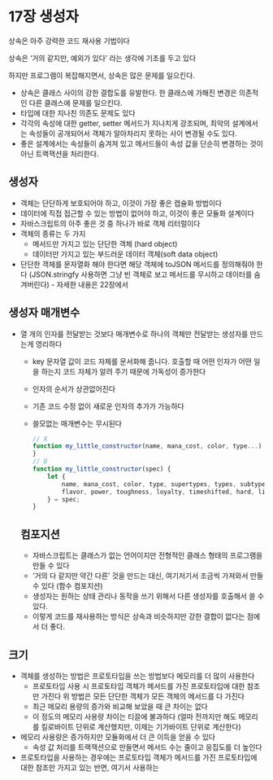 # 17장 생성자


상속은 아주 강력한 코드 재사용 기법이다

상속은 ‘거의 같지만, 예외가 있다’ 라는 생각에 기초를 두고 있다

하지만 프로그램이 복잡해지면서, 상속은 많은 문제를 일으킨다.

- 상속은 클래스 사이의 강한 결합도를 유발한다. 한 클래스에 가해진 변경은 의존적인 다른 클래스에 문제를 일으킨다.
- 타입에 대한 지나친 의존도 문제도 있다
- 각각의 속성에 대한 getter, setter 메서드가 지나치게 강조되며, 최악의 설계에서는 속성들이 공개되어서 객체가 알아차리지 못하는 사이 변경될 수도 있다.
- 좋은 설계에서는 속성들이 숨겨져 있고 메서드들이 속성 값을 단순히 변경하는 것이 아닌 트랙잭션을 처리한다.

## 생성자

- 객체는 단단하게 보호되어야 하고, 이것이 가장 좋은 캡슐화 방법이다
- 데이터에 직접 접근할 수 있는 방법이 없어야 하고, 이것이 좋은 모듈화 설계이다
- 자바스크립트의 아주 좋은 것 중 하나가 바로 객체 리터럴이다
- 객체의 종류는 두 가지
  - 메서드만 가지고 있는 단단한 객체 (hard object)
  - 데이터만 가지고 있는 부드러운 데이터 객체(soft data object)
- 단단한 객체를 문자열화 해야 한다면 해당 객체에 toJSON 메서드를 정의해줘야 한다
  (JSON.stringfy 사용하면 그냥 빈 객체로 보고 메서드를 무시하고 데이터를 숨겨버린다) - 자세한 내용은 22장에서

## 생성자 매개변수

- 열 개의 인자를 전달받는 것보다 매개변수로 하나의 객체만 전달받는 생성자를 만드는게 영리하다
  - key 문자열 값이 코드 자체를 문서화해 줍니다. 호출할 때 어떤 인자가 어떤 일을 하는지 코드 자체가 알려 주기 때문에 가독성이 증가한다
  - 인자의 순서가 상관없어진다
  - 기존 코드 수정 없이 새로운 인자의 추가가 가능하다
  - 쓸모없는 매개변수는 무시된다

    ```jsx
    // X
    function my_little_constructor(name, mana_cost, color, type...) {
    }
    // O
    function my_little_constructor(spec) {
    	let {
    		name, mana_cost, color, type, supertypes, types, subtypes, text, 
    		flavor, power, toughness, loyalty, timeshifted, hard, life
    	} = spec;
    }
    ```

  ## 컴포지션

  - 자바스크립트는 클래스가 없는 언어이지만 전형적인 클래스 형태의 프로그램을 만들 수 있다
  - ‘거의 다 같지만 약간 다른’ 것을 만드는 대신, 여기저기서 조금씩 가져와서 만들 수 있다 (함수 컴포지션)
  - 생성자는 원하는 상태 관리나 동작을 쓰기 위해서 다른 생성자를 호출해서 쓸 수 있다.
  - 이렇게 코드를 재사용하는 방식은 상속과 비슷하지만 강한 결합이 없다는 점에서 더 좋다.

## 크기

- 객체를 생성하는 방법은 프로토타입을 쓰는 방법보다 메모리를 더 많이 사용한다
  - 프로토타입 사용 시 프로토타입 객체가 메서드를 가진 프로토타입에 대한 참조만 가진다
    위 방법은 모든 단단한 객체가 모든 객체의 메서드를 다 가진다
  - 최근 메모리 용량의 증가와 비교해 보았을 때 큰 차이는 없다
  - 이 정도의 메모리 사용량 차이는 티끌에 불과하다 (얼마 전까지만 해도 메모리를 킬로바이트 단위로 계산했지만, 이제는 기가바이트 단위로 계산한다)
- 메모리 사용량은 증가하지만 모듈화에서 더 큰 이득을 얻을 수 있다
  - 속성 값 처리를 트랙잭션으로 만들면서 메서드 수는 줄이고 응집도를 더 높인다
- 프로토타입을 사용하는 경우에는 프로토타입 객체가 메서드를 가진 프로토타입에 대한 참조만 가지고 있는 반면, 여기서 사용하는